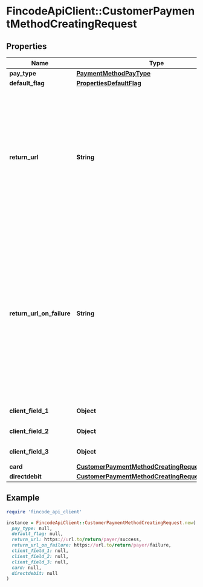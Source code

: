 # FincodeApiClient::CustomerPaymentMethodCreatingRequest

## Properties

| Name | Type | Description | Notes |
| ---- | ---- | ----------- | ----- |
| **pay_type** | [**PaymentMethodPayType**](PaymentMethodPayType.md) |  |  |
| **default_flag** | [**PropertiesDefaultFlag**](PropertiesDefaultFlag.md) |  |  |
| **return_url** | **String** | 加盟店戻りURL（成功時）\\ 購入者がアクションを完了し、決済手段の登録に成功した際にリダイレクトされるURLです。\\ POSTメソッドでリダイレクトがされます。  | [optional] |
| **return_url_on_failure** | **String** | 加盟店戻りURL（失敗時）\\ （&#x60;pay_type &#x3D; Card&#x60;の場合のみ利用可能）\\ 購入者がアクションを完了し、決済手段の登録に失敗した際にリダイレクトされるURLです。\\ POSTメソッドでリダイレクトがされます。  | [optional] |
| **client_field_1** | **Object** | 加盟店自由項目 1  | [optional] |
| **client_field_2** | **Object** | 加盟店自由項目 2  | [optional] |
| **client_field_3** | **Object** | 加盟店自由項目 3  | [optional] |
| **card** | [**CustomerPaymentMethodCreatingRequestCard**](CustomerPaymentMethodCreatingRequestCard.md) |  | [optional] |
| **directdebit** | [**CustomerPaymentMethodCreatingRequestDirectdebit**](CustomerPaymentMethodCreatingRequestDirectdebit.md) |  | [optional] |

## Example

```ruby
require 'fincode_api_client'

instance = FincodeApiClient::CustomerPaymentMethodCreatingRequest.new(
  pay_type: null,
  default_flag: null,
  return_url: https://url.to/return/payer/success,
  return_url_on_failure: https://url.to/return/payer/failure,
  client_field_1: null,
  client_field_2: null,
  client_field_3: null,
  card: null,
  directdebit: null
)
```

